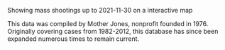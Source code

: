 Showing mass shootings up to 2021-11-30 on a interactive map

This data was compiled by Mother Jones, nonprofit founded in 1976. Originally covering cases from 1982-2012, this database has since been expanded numerous times to remain current.
